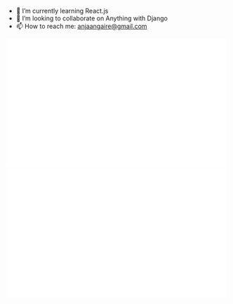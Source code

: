 
<!--
**Anjaan-g/Anjaan-g** is a ✨ _special_ ✨ repository because its `README.md` (this file) appears on your GitHub profile.
-->


- 🌱 I’m currently learning React.js
- 👯 I’m looking to collaborate on Anything with Django
- 📫 How to reach me: anjaangaire@gmail.com


<a href="https://github.com/Anjaan/stats">

![](https://raw.githubusercontent.com/Anjaan-g/stats/master/generated/overview.svg)
![](https://github.com/Anjaan-g/stats/blob/master/generated/languages.svg)

</a>
